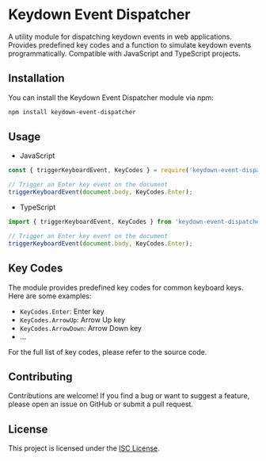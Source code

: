 # Keydown Event Dispatcher
A utility module for dispatching keydown events in web applications. Provides predefined key codes and a function to simulate keydown events programmatically. Compatible with JavaScript and TypeScript projects.

## Installation
You can install the Keydown Event Dispatcher module via npm:
```bash
npm install keydown-event-dispatcher
```

## Usage
- JavaScript
```javascript
const { triggerKeyboardEvent, KeyCodes } = require('keydown-event-dispatcher');

// Trigger an Enter key event on the document
triggerKeyboardEvent(document.body, KeyCodes.Enter);
```

- TypeScript
```typescript
import { triggerKeyboardEvent, KeyCodes } from 'keydown-event-dispatcher';

// Trigger an Enter key event on the document
triggerKeyboardEvent(document.body, KeyCodes.Enter);
```

## Key Codes
The module provides predefined key codes for common keyboard keys. Here are some examples:
- `KeyCodes.Enter`: Enter key
- `KeyCodes.ArrowUp`: Arrow Up key
- `KeyCodes.ArrowDown`: Arrow Down key
- ...<br>

For the full list of key codes, please refer to the source code.


## Contributing
Contributions are welcome! If you find a bug or want to suggest a feature, please open an issue on GitHub or submit a pull request.


## License
This project is licensed under the [ISC License](https://opensource.org/license/isc-license-txt).
